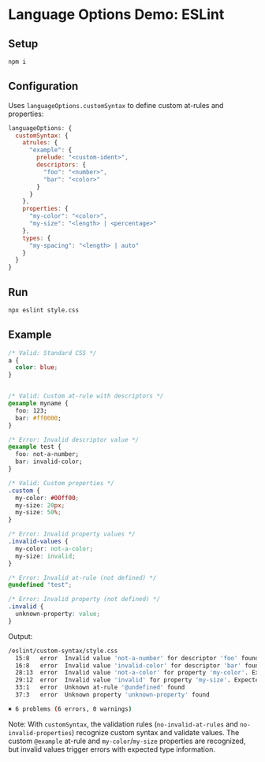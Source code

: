 # Language Options Demo: ESLint

## Setup

```sh
npm i
```

## Configuration

Uses `languageOptions.customSyntax` to define custom at-rules and properties:

```javascript
languageOptions: {
  customSyntax: {
    atrules: {
      "example": {
        prelude: "<custom-ident>",
        descriptors: {
          "foo": "<number>",
          "bar": "<color>"
        }
      }
    },
    properties: {
      "my-color": "<color>",
      "my-size": "<length> | <percentage>"
    },
    types: {
      "my-spacing": "<length> | auto"
    }
  }
}
```

## Run

```sh
npx eslint style.css
```

## Example

```css
/* Valid: Standard CSS */
a {
  color: blue;
}


/* Valid: Custom at-rule with descriptors */
@example myname {
  foo: 123;
  bar: #ff0000;
}

/* Error: Invalid descriptor value */
@example test {
  foo: not-a-number;
  bar: invalid-color;
}

/* Valid: Custom properties */
.custom {
  my-color: #00ff00;
  my-size: 20px;
  my-size: 50%;
}

/* Error: Invalid property values */
.invalid-values {
  my-color: not-a-color;
  my-size: invalid;
}

/* Error: Invalid at-rule (not defined) */
@undefined "test";

/* Error: Invalid property (not defined) */
.invalid {
  unknown-property: value;
}
```

Output:

```sh
/eslint/custom-syntax/style.css
  15:8   error  Invalid value 'not-a-number' for descriptor 'foo' found for at-rule '@example'. Expected <number>  css/no-invalid-at-rules
  16:8   error  Invalid value 'invalid-color' for descriptor 'bar' found for at-rule '@example'. Expected <color>  css/no-invalid-at-rules
  28:13  error  Invalid value 'not-a-color' for property 'my-color'. Expected <color>                              css/no-invalid-properties
  29:12  error  Invalid value 'invalid' for property 'my-size'. Expected <length> | <percentage>                   css/no-invalid-properties
  33:1   error  Unknown at-rule '@undefined' found                                                                 css/no-invalid-at-rules
  37:3   error  Unknown property 'unknown-property' found                                                          css/no-invalid-properties

✖ 6 problems (6 errors, 0 warnings)
```

Note: With `customSyntax`, the validation rules (`no-invalid-at-rules` and `no-invalid-properties`) recognize custom syntax and validate values. The custom `@example` at-rule and `my-color`/`my-size` properties are recognized, but invalid values trigger errors with expected type information.
